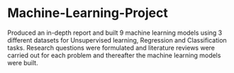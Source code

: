# Machine-Learning-Project
Produced an in-depth report and built 9 machine learning models using 3 different datasets for Unsupervised learning, Regression and Classification tasks. Research questions were formulated and literature reviews were carried out for each problem and thereafter the machine learning models were built.
